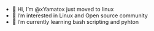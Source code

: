 - 👋 Hi, I’m @xYamatox just moved to linux
- 👀 I’m interested in Linux and Open source community
- 🌱 I’m currently learning bash scripting and pyhton

<!---
xYamatox/xYamatox is a ✨ special ✨ repository because its `README.md` (this file) appears on your GitHub profile.
You can click the Preview link to take a look at your changes.
--->
